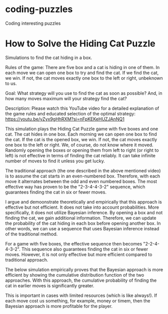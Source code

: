 # coding-puzzles
Coding interesting puzzles

# How to Solve the Hiding Cat Puzzle
Simulations to find the cat hiding in a box. 

Rules of the game: 
There are five box and a cat is hiding in one of them. In each move we can open one box to try and find the cat. If we find the cat, we win. If not, the cat moves exactly one box to the left or right, unbeknown to us.

Goal:
What strategy will you use to find the cat as soon as possible? And, in how many moves maximum will your strategy find the cat?

Description:
Please watch this YouTube video for a detailed explanation of the game rules and educated selection of the optimal strategy: https://youtu.be/yZyx9gHhRXM?si=nFpKEKeHUZJAnNQ1

This simulation plays the Hiding Cat Puzzle game with five boxes and one cat. The cat hides in one box. Each morning we can open one box to find the cat. If the cat is the opened box, we win. If not, the cat moves exactly one box to the left or right. We, of course, do not know where it moved. Randomly opening the boxes or opening them from left to right (or right to left) is not effective in terms of finding the cat reliably. It can take infinite number of moves to find it unless you get lucky.

The traditional approach (the one described in the above mentioned video) is to assume the cat starts in an even-numbered box. Therefore, with each move it alternates between the odd and even numbered boxes. The most effective way has proven to be the "2-3-4-4-3-2" sequence, which guarantees finding the cat in six or fewer moves.

I argue and demoonstrate theoretically and empirically that this approach is effective but not efficient. It does not take into account probabilities. More specifically, it does not utilize Bayesian inference. By opening a box and not finding the cat, we gain additional information. Therefore, we can update the probability of the cat hiding in each box before opening another box. In other words, we can use a sequence that uses Bayesian inference instead of the traditional method.

For a game with five boxes, the effective sequence then becomes "2-2-4-4-3-2". This sequence also guarantees finding the cat in six or fewer moves. However, it is not only effective but more efficient compared to traditional approach.

The below simulation empirically proves that the Bayesian approach is more efficient by showing the cumulative distribution function of the two approaches. With this approach, the cumulative probability of finding the cat in earlier moves is significantly greater.

This is important in cases with limited resources (which is like always!). If each move cost us something, for example, money or timem, then the Bayesian approach is more profitable for the player.
